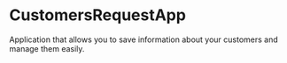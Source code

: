 # CustomersRequestApp
Application that allows you to save information about your customers and manage them easily.